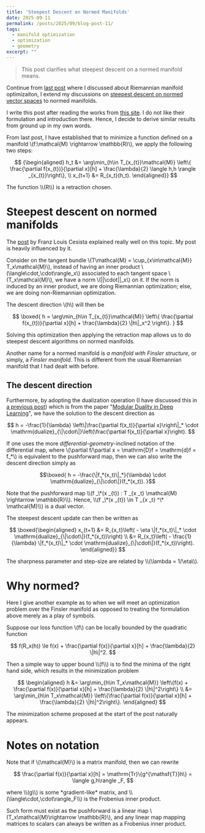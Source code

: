 ```yaml
---
title: 'Steepest Descent on Normed Manifolds'
date: 2025-09-11
permalink: /posts/2025/09/blog-post-11/
tags:
  - manifold optimization
  - optimization
  - geometry
excerpt: ""
---
```


> This post clarifies what steepest descent on a normed manifold means.

Continue from [last post](/posts/2025/09/blog-post-10/) where I discussed about Riemannian manifold optimizaiton, I extend my discussions on [steepest descent on normed vector spaces](/posts/2025/09/blog-post-07/) to normed manifolds.

I write this post after reading the works from [this site](https://docs.modula.systems/algorithms/manifold/). I do not like their formulation and introduction there. Hence, I decide to derive similar results from ground up in my own words.


From last post, I have established that to minimize a function defined on a manifold \\(f:\mathcal{M} \rightarrow \mathbb{R}\\), we apply the following two steps:
<p>

$$
{\begin{aligned}
    h_t &= \arg\min_{h\in T_{x_{t}}\mathcal{M}} \left\{ \frac{\partial f(x_{t})}{\partial x}[h] + \frac{\lambda}{2} \langle h,h \rangle _{x_{t}}\right\}, \\
    x_{t+1} &= R_{x_t}(h_t).
\end{aligned}}
$$
</p>
The function \\(R\\) is a retraction chosen.

# Steepest descent on normed manifolds
The [post](https://leloykun.github.io/ponder/steepest-descent-non-riemannian/) by Franz Louis Cesista explained really well on this topic. My post is heavily influenced by it.

Consider on the tangent bundle \\(T\mathcal{M} = \cup_{x\in\mathcal{M}} T_x\mathcal{M}\\), instead of having an inner product \\(\langle\cdot,\cdot\rangle_x\\) associated to each tangent space \\(T_x\mathcal{M}\\), we have a norm \\(\|\|\cdot\|\|_x\\) on it. If the norm is induced by an inner product, we are doing Riemannian optimization; else, we are doing non-Riemannian optimization.

The descent direction \\(h\\) will then be
<p>

$$
\boxed{
    h = \arg\min_{h\in T_{x_{t}}\mathcal{M}} \left\{ \frac{\partial f(x_{t})}{\partial x}[h] + \frac{\lambda}{2} \|h\|_x^2 \right\}.
}
$$
</p>
Solving this optimization then applying the retraction map allows us to do steepest descent algorithms on normed manifolds.

Another name for a normed manifold is *a manifold with Finsler structure*, or simply, a *Finsler manifold*. This is different from the usual Riemannian manifold that I had dealt with before.

## The descent direction
Furthermore, by adopting the dualization operation (I have discussed this in [a previous post](https://wenperng.github.io/posts/2025/09/blog-post-07/)) which is from the paper "[Modular Duality in Deep Learning](https://arxiv.org/pdf/2410.21265#:~:text=Modular%20dualization%20involves%20first%20assigning%20operator%20norms%20to,the%20weight%20space%20of%20the%20full%20neural%20architecture.)", we have the solution to the descent direction as

<p>

$$
h = -\frac{1}{\lambda} \left\|\frac{\partial f(x_t)}{\partial x}\right\|_* \cdot \mathrm{dualize}_{\|\cdot\|}\left(\frac{\partial f(x_t)}{\partial x}\right).
$$
</p>

If one uses the more *differential-geometry*-inclined notation of the differential map, where \\(\partial f/\partial x = \mathrm{D}f = \mathrm{d}f = f_\*\\) is equivalent to the pushforward map, then we can also write the descent direction simply as
<p>

$$\boxed{
h = -\frac{\|f_*(x_t)\|_*}{\lambda} \cdot \mathrm{dualize}_{\|\cdot\|}(f_*(x_t)).
}$$
</p>
Note that the pushforward map \\(f _\*(x _{t}) : T _{x _t} \mathcal{M} \rightarrow \mathbb{R}\\). Hence, \\(f _\*(x _{t}) \in T _{x _t} ^\* \mathcal{M}\\) is a dual vector.

The steepest descent update can then be written as
<p>

$$
\boxed{\begin{aligned}
    x_{t+1} &= R_{x_t}\left( - \eta \|f_*(x_t)\|_* \cdot \mathrm{dualize}_{\|\cdot\|}(f_*(x_t))\right) \\
    &= R_{x_t}\left( - \frac{1}{\lambda} \|f_*(x_t)\|_* \cdot \mathrm{dualize}_{\|\cdot\|}(f_*(x_t))\right).
\end{aligned}}
$$
</p>
The sharpness parameter and step-size are related by \\(\lambda = 1/\eta\\).

# Why normed?
Here I give another example as to when we will meet an optimization problem over the Finsler manifold as opposed to treating the formulation above merely as a play of symbols.

Suppose our loss function \\(f\\) can be locally bounded by the quadratic function
<p>

$$
f(R_x(h)) \le f(x) + \frac{\partial f(x)}{\partial x}[h] + \frac{\lambda}{2} \|h\|^2.
$$
</p>
Then a simple way to upper bound \\(f\\) is to find the minima of the right hand side, which results in the minimization problem
<p>

$$
\begin{aligned}
    h &= \arg\min_{h\in T_x\mathcal{M}} \left\{f(x) + \frac{\partial f(x)}{\partial x}[h] + \frac{\lambda}{2} \|h\|^2\right\} \\
    &= \arg\min_{h\in T_x\mathcal{M}} \left\{\frac{\partial f(x)}{\partial x}[h] + \frac{\lambda}{2} \|h\|^2\right\}.
\end{aligned}
$$
</p>
The minimization scheme proposed at the start of the post naturally appears.

# Notes on notation
Note that if \\(\mathcal{M}\\) is a matrix manifold, then we can rewrite

<p>

$$
\frac{\partial f(x)}{\partial x}[h] = \mathrm{Tr}\{g^{\mathsf{T}}h\} = \langle g,h\rangle _F,
$$
</p>
where \\(g\\) is some *gradient-like* matrix, and \\(\langle\cdot,\cdot\rangle_F\\) is the Frobenius inner product.

Such form must exist as the pushforward is a linear map \\(T_x\mathcal{M}\rightarrow \mathbb{R}\\), and any linear map mapping matrices to scalars can always be written as a Frobenius inner product.